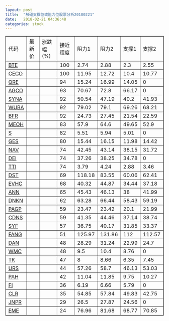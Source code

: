 ```yaml
---
layout: post
title:  "触碰支撑位或阻力位股票分析20180221"
date:   2018-02-21 04:36:48
categories: stock
---
```

<script type="text/javascript">
var stockList = []
stockList.push('gb_bte');
stockList.push('gb_ceco');
stockList.push('gb_qre');
stockList.push('gb_agco');
stockList.push('gb_syna');
stockList.push('gb_wuba');
stockList.push('gb_bfr');
stockList.push('gb_meoh');
stockList.push('gb_s');
stockList.push('gb_ges');
stockList.push('gb_nav');
stockList.push('gb_dei');
stockList.push('gb_tti');
stockList.push('gb_dst');
stockList.push('gb_evhc');
stockList.push('gb_ann');
stockList.push('gb_dnkn');
stockList.push('gb_pagp');
stockList.push('gb_cdns');
stockList.push('gb_syf');
stockList.push('gb_fang');
stockList.push('gb_dan');
stockList.push('gb_wmc');
stockList.push('gb_tk');
stockList.push('gb_urs');
stockList.push('gb_pah');
stockList.push('gb_fi');
stockList.push('gb_clr');
stockList.push('gb_jnpr');
stockList.push('gb_eme');
</script>
<table border="1">
 <tr>
 <td>代码</td>
 <td>最新价</td>
 <td>涨跌幅(%)</td>
 <td>接近程度</td>
 <td>阻力1</td>
 <td>阻力2</td>
 <td>支撑1</td>
 <td>支撑2</td>
</tr>
  <tr id="bte" class="green">
  <td><a href="http://stock.finance.sina.com.cn/usstock/quotes/BTE.html" target="_blank">BTE</a></td><td></td><td></td><td>100</td><td>2.74</td><td>2.88</td><td>2.3</td><td>2.55</td></tr>
  <tr id="ceco" class="red">
  <td><a href="http://stock.finance.sina.com.cn/usstock/quotes/CECO.html" target="_blank">CECO</a></td><td></td><td></td><td>100</td><td>11.95</td><td>12.72</td><td>10.4</td><td>10.77</td></tr>
  <tr id="qre" class="red">
  <td><a href="http://stock.finance.sina.com.cn/usstock/quotes/QRE.html" target="_blank">QRE</a></td><td></td><td></td><td>94</td><td>15.24</td><td>16.99</td><td>14.05</td><td>0</td></tr>
  <tr id="agco" class="green">
  <td><a href="http://stock.finance.sina.com.cn/usstock/quotes/AGCO.html" target="_blank">AGCO</a></td><td></td><td></td><td>93</td><td>70.67</td><td>72.8</td><td>66.17</td><td>0</td></tr>
  <tr id="syna" class="red">
  <td><a href="http://stock.finance.sina.com.cn/usstock/quotes/SYNA.html" target="_blank">SYNA</a></td><td></td><td></td><td>92</td><td>50.54</td><td>47.19</td><td>40.2</td><td>41.93</td></tr>
  <tr id="wuba" class="red">
  <td><a href="http://stock.finance.sina.com.cn/usstock/quotes/WUBA.html" target="_blank">WUBA</a></td><td></td><td></td><td>92</td><td>79.02</td><td>79.1</td><td>69.26</td><td>68.21</td></tr>
  <tr id="bfr" class="red">
  <td><a href="http://stock.finance.sina.com.cn/usstock/quotes/BFR.html" target="_blank">BFR</a></td><td></td><td></td><td>92</td><td>24.73</td><td>27.45</td><td>21.54</td><td>22.59</td></tr>
  <tr id="meoh" class="red">
  <td><a href="http://stock.finance.sina.com.cn/usstock/quotes/MEOH.html" target="_blank">MEOH</a></td><td></td><td></td><td>83</td><td>57.9</td><td>64.6</td><td>49.65</td><td>52.9</td></tr>
  <tr id="s" class="red">
  <td><a href="http://stock.finance.sina.com.cn/usstock/quotes/S.html" target="_blank">S</a></td><td></td><td></td><td>82</td><td>5.51</td><td>5.94</td><td>5.01</td><td>0</td></tr>
  <tr id="ges" class="green">
  <td><a href="http://stock.finance.sina.com.cn/usstock/quotes/GES.html" target="_blank">GES</a></td><td></td><td></td><td>80</td><td>15.44</td><td>16.15</td><td>11.98</td><td>14.42</td></tr>
  <tr id="nav" class="green">
  <td><a href="http://stock.finance.sina.com.cn/usstock/quotes/NAV.html" target="_blank">NAV</a></td><td></td><td></td><td>74</td><td>42.45</td><td>43.14</td><td>38.15</td><td>31.72</td></tr>
  <tr id="dei" class="red">
  <td><a href="http://stock.finance.sina.com.cn/usstock/quotes/DEI.html" target="_blank">DEI</a></td><td></td><td></td><td>74</td><td>37.26</td><td>38.25</td><td>34.78</td><td>0</td></tr>
  <tr id="tti" class="red">
  <td><a href="http://stock.finance.sina.com.cn/usstock/quotes/TTI.html" target="_blank">TTI</a></td><td></td><td></td><td>74</td><td>3.79</td><td>4.24</td><td>2.88</td><td>3.46</td></tr>
  <tr id="dst" class="red">
  <td><a href="http://stock.finance.sina.com.cn/usstock/quotes/DST.html" target="_blank">DST</a></td><td></td><td></td><td>69</td><td>118.18</td><td>83.55</td><td>60.06</td><td>62.41</td></tr>
  <tr id="evhc" class="green">
  <td><a href="http://stock.finance.sina.com.cn/usstock/quotes/EVHC.html" target="_blank">EVHC</a></td><td></td><td></td><td>68</td><td>40.32</td><td>44.87</td><td>34.44</td><td>37.18</td></tr>
  <tr id="ann" class="red">
  <td><a href="http://stock.finance.sina.com.cn/usstock/quotes/ANN.html" target="_blank">ANN</a></td><td></td><td></td><td>65</td><td>45.43</td><td>46.13</td><td>38</td><td>41.99</td></tr>
  <tr id="dnkn" class="red">
  <td><a href="http://stock.finance.sina.com.cn/usstock/quotes/DNKN.html" target="_blank">DNKN</a></td><td></td><td></td><td>62</td><td>63.28</td><td>66.44</td><td>58.43</td><td>59.19</td></tr>
  <tr id="pagp" class="green">
  <td><a href="http://stock.finance.sina.com.cn/usstock/quotes/PAGP.html" target="_blank">PAGP</a></td><td></td><td></td><td>59</td><td>23.47</td><td>23.42</td><td>20.1</td><td>21.99</td></tr>
  <tr id="cdns" class="green">
  <td><a href="http://stock.finance.sina.com.cn/usstock/quotes/CDNS.html" target="_blank">CDNS</a></td><td></td><td></td><td>59</td><td>41.35</td><td>44.46</td><td>37.14</td><td>38.74</td></tr>
  <tr id="syf" class="red">
  <td><a href="http://stock.finance.sina.com.cn/usstock/quotes/SYF.html" target="_blank">SYF</a></td><td></td><td></td><td>57</td><td>36.75</td><td>40.17</td><td>31.85</td><td>33.37</td></tr>
  <tr id="fang" class="red">
  <td><a href="http://stock.finance.sina.com.cn/usstock/quotes/FANG.html" target="_blank">FANG</a></td><td></td><td></td><td>51</td><td>125.97</td><td>131.86</td><td>112</td><td>112.57</td></tr>
  <tr id="dan" class="red">
  <td><a href="http://stock.finance.sina.com.cn/usstock/quotes/DAN.html" target="_blank">DAN</a></td><td></td><td></td><td>48</td><td>28.29</td><td>31.24</td><td>22.99</td><td>24.7</td></tr>
  <tr id="wmc" class="red">
  <td><a href="http://stock.finance.sina.com.cn/usstock/quotes/WMC.html" target="_blank">WMC</a></td><td></td><td></td><td>48</td><td>9.5</td><td>10.4</td><td>8.76</td><td>0</td></tr>
  <tr id="tk" class="green">
  <td><a href="http://stock.finance.sina.com.cn/usstock/quotes/TK.html" target="_blank">TK</a></td><td></td><td></td><td>47</td><td>8</td><td>8.66</td><td>6.35</td><td>7.45</td></tr>
  <tr id="urs" class="green">
  <td><a href="http://stock.finance.sina.com.cn/usstock/quotes/URS.html" target="_blank">URS</a></td><td></td><td></td><td>44</td><td>57.26</td><td>58.7</td><td>46.13</td><td>53.03</td></tr>
  <tr id="pah" class="green">
  <td><a href="http://stock.finance.sina.com.cn/usstock/quotes/PAH.html" target="_blank">PAH</a></td><td></td><td></td><td>42</td><td>11.04</td><td>11.85</td><td>9.75</td><td>10.27</td></tr>
  <tr id="fi" class="red">
  <td><a href="http://stock.finance.sina.com.cn/usstock/quotes/FI.html" target="_blank">FI</a></td><td></td><td></td><td>36</td><td>6.19</td><td>6.66</td><td>5.79</td><td>0</td></tr>
  <tr id="clr" class="red">
  <td><a href="http://stock.finance.sina.com.cn/usstock/quotes/CLR.html" target="_blank">CLR</a></td><td></td><td></td><td>35</td><td>54.85</td><td>57.84</td><td>49.83</td><td>42.75</td></tr>
  <tr id="jnpr" class="red">
  <td><a href="http://stock.finance.sina.com.cn/usstock/quotes/JNPR.html" target="_blank">JNPR</a></td><td></td><td></td><td>29</td><td>26.5</td><td>27.87</td><td>24.56</td><td>0</td></tr>
  <tr id="eme" class="red">
  <td><a href="http://stock.finance.sina.com.cn/usstock/quotes/EME.html" target="_blank">EME</a></td><td></td><td></td><td>24</td><td>76.96</td><td>81.68</td><td>68.77</td><td>70.85</td></tr>
</table>
